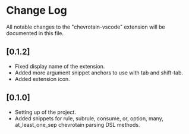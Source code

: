 # Change Log
All notable changes to the "chevrotain-vscode" extension will be documented in this file.

## [0.1.2]
- Fixed display name of the extension.
- Added more argument snippet anchors to use with tab and shift-tab.
- Added extension icon.

## [0.1.0]
- Setting up of the project.
- Added snippets for rule, subrule, consume, or, option, many, at_least_one_sep chevrotain parsing DSL methods.